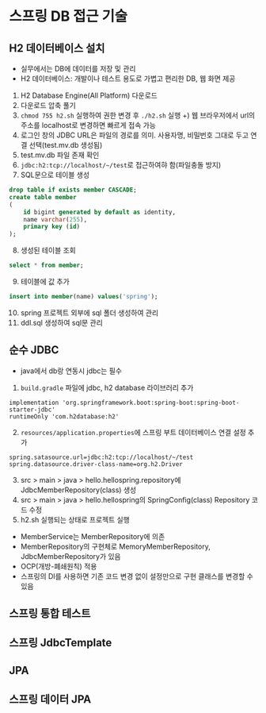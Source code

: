 # 스프링 DB 접근 기술

## H2 데이터베이스 설치
- 실무에서는 DB에 데이터를 저장 및 관리
- H2 데이터베이스: 개발이나 테스트 용도로 가볍고 편리한 DB, 웹 화면 제공
1) H2 Database Engine(All Platform) 다운로드
2) 다운로드 압축 풀기
3) `chmod 755 h2.sh` 실행하여 권한 변경 후 `./h2.sh` 실행
+) 웹 브라우저에서 url의 주소를 localhost로 변경하면 빠르게 접속 가능
4) 로그인 창의 JDBC URL은 파일의 경로를 의미. 사용자명, 비밀번호 그대로 두고 연결 선택(test.mv.db 생성됨)
5) test.mv.db 파일 존재 확인
6) `jdbc:h2:tcp://localhost/~/test`로 접근하여햐 함(파일충돌 방지)
7) SQL문으로 테이블 생성

```sql
drop table if exists member CASCADE;
create table member
(
    id bigint generated by default as identity, 
    name varchar(255),
    primary key (id)
);
```

8) 생성된 테이블 조회

```sql
select * from member;
```

9) 테이블에 값 추가

```sql
insert into member(name) values('spring');
```
10) spring 프로젝트 외부에 sql 폴더 생성하여 관리
11) ddl.sql 생성하여 sql문 관리

## 순수 JDBC
- java에서 db랑 연동시 jdbc는 필수
1) `build.gradle` 파일에 jdbc, h2 database 라이브러리 추가
```
implementation 'org.springframework.boot:spring-boot:spring-boot-starter-jdbc'
runtimeOnly 'com.h2database:h2'
```

2) `resources/application.properties`에 스프링 부트 데이터베이스 연결 설정 추가
```
spring.satasource.url=jdbc:h2:tcp://localhost/~/test
spring.datasource.driver-class-name=org.h2.Driver
```

3) src > main > java > hello.hellospring.repository에 JdbcMemberRepository(class) 생성
4) src > main > java > hello.hellospring의 SpringConfig(class) Repository 코드 수정
5) h2.sh 실행되는 상태로 프로젝트 실행


- MemberService는 MemberRepository에 의존
- MemberRepository의 구현체로 MemoryMemberRepository, JdbcMemberRepository가 있음
- OCP(개방-폐쇄원칙) 적용
- 스프링의 DI를 사용하면 기존 코드 변경 없이 설정만으로 구현 클래스를 변경할 수 있음

## 스프링 통합 테스트


## 스프링 JdbcTemplate

## JPA

## 스프링 데이터 JPA
